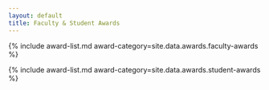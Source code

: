 ```yaml
---
layout: default
title: Faculty & Student Awards
---
```


{% include award-list.md award-category=site.data.awards.faculty-awards %}

{% include award-list.md award-category=site.data.awards.student-awards %}
